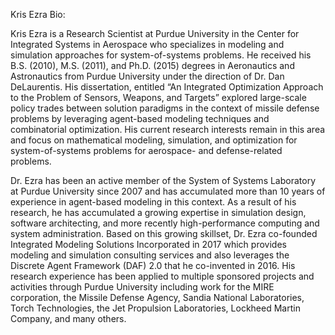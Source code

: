 Kris Ezra Bio:

Kris Ezra is a Research Scientist at Purdue University in the Center for Integrated Systems in Aerospace who specializes in modeling and simulation approaches for system-of-systems problems.  He received his B.S. (2010), M.S. (2011), and Ph.D. (2015) degrees in Aeronautics and Astronautics from Purdue University under the direction of Dr. Dan DeLaurentis.  His dissertation, entitled “An Integrated Optimization Approach to the Problem of Sensors, Weapons, and Targets” explored large-scale policy trades between solution paradigms in the context of missile defense problems by leveraging agent-based modeling techniques and combinatorial optimization.  His current research interests remain in this area and focus on mathematical modeling, simulation, and optimization for system-of-systems problems for aerospace- and defense-related problems.

Dr. Ezra has been an active member of the System of Systems Laboratory at Purdue University since 2007 and has accumulated more than 10 years of experience in agent-based modeling in this context.  As a result of his research, he has accumulated a growing expertise in simulation design, software architecting, and more recently high-performance computing and system administration.  Based on this growing skillset, Dr. Ezra co-founded Integrated Modeling Solutions Incorporated in 2017 which provides modeling and simulation consulting services and also leverages the Discrete Agent Framework (DAF) 2.0 that he co-invented in 2016.  His research experience has been applied to multiple sponsored projects and activities through Purdue University including work for the MIRE corporation, the Missile Defense Agency, Sandia National Laboratories, Torch Technologies, the Jet Propulsion Laboratories, Lockheed Martin Company, and many others.
